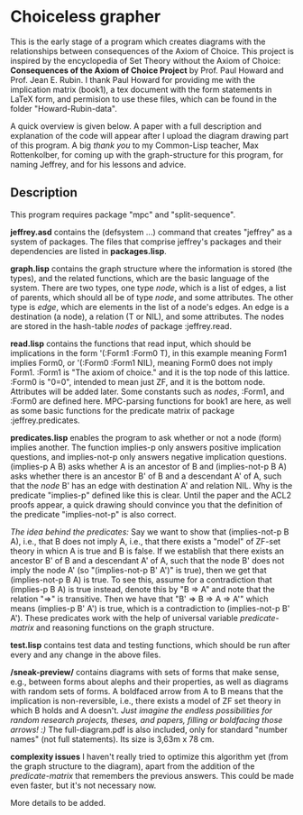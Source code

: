 # Choiceless grapher 

This is the early stage of a program which creates diagrams with the relationships between consequences of the Axiom of Choice. This project is inspired by the encyclopedia of Set Theory without the Axiom of Choice:
                          **Consequences of the Axiom of Choice Project**
by Prof. Paul Howard and Prof. Jean E. Rubin. I thank Paul Howard for providing me with the implication matrix (book1), a tex document with the form statements in LaTeX form, and permision to use these files, which can be found in the folder "Howard-Rubin-data".

A quick overview is given below. A paper with a full description and explanation of the code will appear after I upload the diagram drawing part of this program. A big *thank you* to my Common-Lisp teacher, Max Rottenkolber, for coming up with the graph-structure for this program, for naming Jeffrey, and for his lessons and advice. 

## Description
This program requires package "mpc" and "split-sequence". 

**jeffrey.asd** contains the (defsystem ...) command that creates "jeffrey" as a system of packages. The files that comprise jeffrey's packages and their dependencies are listed in **packages.lisp**.

**graph.lisp** contains the graph structure where the information is stored (the types), and the related functions, which are the basic language of the system. There are two types, one type *node*, which is a list of edges, a list of parents, which should all be of type *node*, and some attributes. The other type is *edge*, which are elements in the list of a node's edges. An edge is a destination (a node), a relation (T or NIL), and some attributes. The nodes are stored in the hash-table *nodes* of package :jeffrey.read.

**read.lisp** contains the functions that read input, which should be implications in the form '(:Form1 :Form0 T), in this example meaning Form1 implies Form0, or '(:Form0 :Form1 NIL), meaning Form0 does not imply Form1. :Form1 is "The axiom of choice." and it is the top node of this lattice. :Form0 is "0=0", intended to mean just ZF, and it is the bottom node. Attributes will be added later. Some constants such as *nodes*, :Form1, and :Form0 are defined here. MPC-parsing functions for book1 are here, as well as some basic functions for the predicate matrix of package :jeffrey.predicates.

**predicates.lisp** enables the program to ask whether or not a node (form) implies another. The function implies-p only answers positive implication questions, and implies-not-p only answers negative implication questions. (implies-p A B) asks whether A is an ancestor of B and (implies-not-p B A) asks whether there is an ancestor B' of B and a descendant A' of A, such that the *node* B' has an edge with destination A' and relation NIL. Why is the predicate "implies-p" defined like this is clear. Until the paper and the ACL2 proofs appear, a quick drawing should convince you that the definition of the predicate "implies-not-p" is also correct. 

*The idea behind the predicates:* Say we want to show that (implies-not-p B A), i.e., that B does not imply A, i.e., that there exists a "model" of ZF-set theory in whicn A is true and B is false. If we establish that there exists an ancestor B' of B and a descendant A' of A, such that the node B' does not imply the node A' (so "(implies-not-p B' A')" is true), then we get that (implies-not-p B A) is true. To see this, assume for a contradiction that (implies-p B A) is true instead, denote this by "B => A" and note that the relation "=>" is transitive. Then we have that "B' => B => A => A'" which means (implies-p B' A') is true, which is a contradiction to (implies-not-p B' A'). These predicates work with the help of universal variable *predicate-matrix* and reasoning functions on the graph structure.

**test.lisp** contains test data and testing functions, which should be run after every and any change in the above files.

**/sneak-preview/** contains diagrams with sets of forms that make sense, e.g., between forms about alephs and their properties, as well as diagrams with random sets of forms. A boldfaced arrow from A to B means that the implication is non-reversible, i.e., there exists a model of ZF set theory in which B holds and A doesn't. *Just imagine the endless possibilities for random research projects, theses, and papers, filling or boldfacing those arrows! :)*  The full-diagram.pdf is also included, only for standard "number names" (not full statements). Its size is 3,63m x 78 cm. 

**complexity issues**
I haven't really tried to optimize this algorithm yet (from the graph structure to the diagram), apart from the addition of the *predicate-matrix* that remembers the previous answers. This could be made even faster, but it's not necessary now. 

More details to be added.
